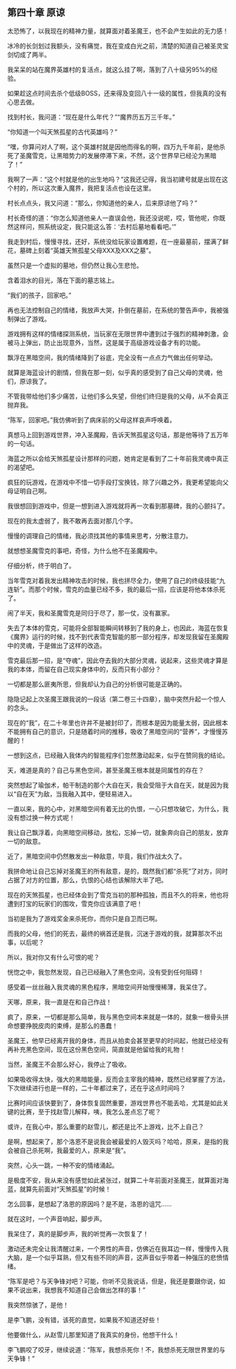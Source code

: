 ## 第四十章 原谅

太恐怖了，以我现在的精神力量，就算面对着圣魔王，也不会产生如此的无力感！

冰冷的长剑划过我额头，没有痛觉，我在变成白光之前，清楚的知道自己被圣灵宝剑切成了两半。

我呆呆的站在魔界英雄村的复活点，就这么挂了啊，落到了八十级另95%的经验。

如果趁这点时间去杀个低级BOSS，还来得及变回八十一级的属性，但我真的没有心思去做。

找到村长，我问道：“现在是什么年代？”“魔界历五万三千年。”

“你知道一个叫天煞孤星的古代英雄吗？”

“嘿，你算问对人了啊，这个英雄村就是因他而得名的啊，四万九千年前，是他杀死了圣魔雪克，让黑暗势力的发展停滞下来，不然，这个世界早已经沦为黑暗了！”

我啊了一声：“这个村就是他的出生地吗？”这我还记得，我当初建号就是出现在这个村的，所以这次重入魔界，我把复活点也设在这里。

村长点点头，我又问道：“那么，你知道他的亲人，后来原谅他了吗？”

村长奇怪的道：“你怎么知道他亲人一直误会他，我还没说呢，哎，管他呢，你既然这样问，照系统设定，我只能这么答：‘去村后墓地看看吧。’”

我走到村后，慢慢寻找，还好，系统没给玩家设置难题，在一座最墓前，摆满了鲜花，墓碑上刻着“英雄天煞孤星父母XXX及XXX之墓”。

虽然只是一个虚拟的墓地，但仍然让我心生悲怆。

含着泪水的目光，落在下面的墓志铭上。

“我们的孩子，回家吧。”

再也无法控制自己的情绪，我放声大哭，扑倒在墓前，在系统的警告声中，我被强制弹出了游戏。

游戏拥有这样的情绪探测系统，当玩家在无限世界中遭到过于强烈的精神刺激，会被马上弹出，防止出现意外，当然，这是属于高级游戏设备才有的功能。

飘浮在黑暗空间，我的情绪降到了谷底，完全没有一点点力气做出任何举动。

就算是海蓝设计的剧情，但我在那一刻，似乎真的感受到了自己父母的灵魂，他们，原谅我了。

不管我带给他们多少痛苦，让他们多么失望，但他们终归是我的父母，从不会真正抛弃我。

“陈军，回家吧。”我仿佛听到了病床前的父母这样哀声呼唤着。

真想马上回到游戏世界，冲入圣魔殿，告诉天煞孤星这句话，那是他等待了五万年的一句话。

海蓝之所以会给天煞孤星设计那样的问题，她肯定是看到了二十年前我灵魂中真正的渴望吧。

疯狂的玩游戏，在游戏中不惜一切手段打宝换钱，除了兴趣之外，我更希望能向父母证明自己啊。

我很想回到游戏中，但是一想到进入游戏就将再一次看到那墓碑，我的心颤抖了。

现在的我太虚弱了，我不敢再去面对那几个字。

慢慢的调理自己的情绪，我必须找其他的事情来思考，分散注意力。

就想想圣魔雪克的事吧，奇怪，为什么他不在圣魔殿中。

仔细分析，终于明白了。

当年雪克对着我发出精神攻击的时候，我也拼尽全力，使用了自己的终级技能“九连斩”。而那个时候，雪克的血量已经不多，我的最后一招，应该是将他本体杀死了。

闹了半天，我和圣魔雪克是同归于尽了，那一仗，没有赢家。

失去了本体的雪克，可能将全部智能瞬间转移到了我的身上，也因此，海蓝在恢复《魔界》运行的时候，找不到代表雪克智能的那一部分程序，却发现我留在圣魔殿中的灵魂，于是做出了这样的改造。

雪克最后那一招，是“夺魂”，因此夺去我的大部分灵魂，说起来，这些灵魂才算是我的本体，而留在自己现实身体中的，反而只有小部分？

一切都是那么匪夷所思，但我却认为自己的分析很可能是正确的。

隐隐记起上次圣魔王跟我说的一段话（第二卷三十四章），脑中突然升起一个惊人的念头。

现在的“我”，在二十年里也许并不是被封印了，而根本是因为能量太弱，因此根本不能拥有自己的意识，只是随着时间的推移，吸收了黑暗空间的“营养”，才慢慢苏醒的！

一想到这点，已经融入我体内的智能程序们忽然激动起来，似乎在赞同我的结论。

天，难道是真的？自己与黑色空间，甚至圣魔王根本就是同属性的存在？

突然想起了瑜伽术，帕干制造的那个大自在天，我会受阻于大自在天，就是因为我以“自在天”为敌，当我融入其中，便轻易进入。

一直以来，我的心中，对黑暗空间有着无比的仇恨，一心只想攻破它，为什么，我没有想过换一种方式呢！

我让自己飘浮着，向黑暗空间移动，放松，忘掉一切，就象奔向自己的朋友，放弃一切的敌意。

近了，黑暗空间中仍然散发出一种敌意，毕竟，我们作战太久了。

我拼命地让自己忘掉对圣魔王的所有敌意，是的，既然我们都“杀死”了对方，同时占据了对方的位置，那么，仇恨的心结也该解除大半了吧。

现在的天煞孤星，也已经体会到了雪克当初的那种孤独，而且不久的将来，他也将遭到打宝的玩家们的围攻，雪克你应该满意了吧！

当初是我为了游戏奖金来杀死你，而你只是自卫而已啊。

而我的父母，他们的死去，最终的祸首还是我，沉迷于游戏的我，就算那次不出事，以后呢？

所以，我对你又有什么可恨的呢？

恍惚之中，我忽然发现，自己已经融入了黑色空间，没有受到任何阻碍！

感受着一丝丝融入我灵魂的黑色程序，黑暗空间开始慢慢稀薄，我呆住了。

天哪，原来，我一直是在和自己作战！

疯了，原来，一切都是那么简单，我与黑色空间本来就是一体的，就象一根骨头拼命想要挣脱皮肉的束缚，是那么的愚蠢！

圣魔王，他早已经离开我的身体，而且从拍卖会甚至更早的时间起，他就已经没有再补充黑色空间，现在这份黑色空间，简直就是他留给我的礼物！

当然，圣魔王不会那么好心，我停止了吸收。

如果吸收得太快，强大的黑暗能量，反而会主宰我的精神，既然已经掌握了方法，下次继续进行也是一样的，二十年都过来了，还在乎这点时间吗？

比赛时间应该快要到了，身体恢复固然重要，游戏世界也不能丢哈，尤其是如此关键的比赛，至于找赵雪儿解释，咦，我怎么差点忘了呢？

或许，在我心中，那么重要的赵雪儿，都还是比不上游戏，比不上自己？

是啊，想起来了，那个洛恩不是说我会被最爱的人毁灭吗？哈哈，原来，是指的我会被自己杀死啊，我最爱的人，原来是“我”。

突然，心头一跳，一种不安的情绪涌起。

是极度不安，我从来没有感觉如此紧张过，就算二十年前面对圣魔王，就算面对海蓝，就算先前面对“天煞孤星”的时候！

怎么回事，是想起了洛恩的原因吗？是不是，洛恩的诅咒……

就在这时，一个声音响起，脚步声。

我呆住了，真的是脚步声，我的听觉再一次恢复了！

激动还未完全让我清醒过来，一个男性的声音，仿佛近在我耳边一样，慢慢传入我大脑，是一个似乎耳熟，但又有些不同的声音，这声音似乎带着一种强压的悲愤情绪。

“陈军是吧？与天争锋对吧？可能，你听不见我说话，但是，我还是要跟你说，如果不说出来，我想我不知道自己会做出怎样的事！”

我突然惊骇了，是他！

是李飞鹏，没有错，该死的直觉，如果我不知道还好些！

他要做什么，从赵雪儿那里知道了我真实的身份，他想干什么！

李飞鹏咬了咬牙，继续说道：“陈军，我想杀死你！不，我想杀死无限世界里的与天争锋！”

